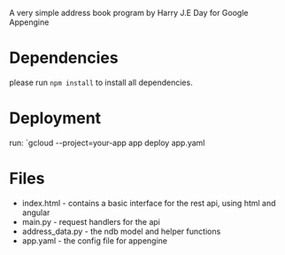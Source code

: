 A very simple address book program by Harry J.E Day for Google Appengine

# Dependencies

please run `npm install` to install all dependencies.

# Deployment

run: `gcloud --project=your-app app deploy app.yaml

# Files

- index.html - contains a basic interface for the rest api, using html and angular
- main.py - request handlers for the api
- address_data.py - the ndb model and helper functions
- app.yaml - the config file for appengine